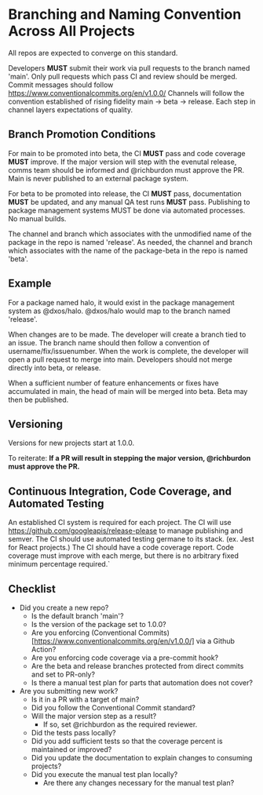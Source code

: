 # Branching and Naming Convention Across All Projects

All repos are expected to converge on this standard.

Developers **MUST** submit their work via pull requests to the branch named 'main'. 
Only pull requests which pass CI and review should be merged.
Commit messages should follow https://www.conventionalcommits.org/en/v1.0.0/
Channels will follow the convention established of rising fidelity main -> beta -> release.
Each step in channel layers expectations of quality.

## Branch Promotion Conditions
For main to be promoted into beta, the CI **MUST** pass and code coverage **MUST** improve.
If the major version will step with the evenutal release, comms team should be informed and @richburdon must approve the PR.
Main is never published to an external package system.

For beta to be promoted into release, the CI **MUST** pass, documentation **MUST** be updated, and any manual QA test runs **MUST** pass.
Publishing to package management systems MUST be done via automated processes. No manual builds.

The channel and branch which associates with the unmodified name of the package in the repo is named 'release'. As needed, the channel and branch which associates with the name of the package-beta in the repo is named 'beta'.

## Example
For a package named halo, it would exist in the package management system as @dxos/halo. @dxos/halo would map to the branch named 'release'.

When changes are to be made. The developer will create a branch tied to an issue. The branch name should then follow a convention of username/fix/issuenumber. When the work is complete, the developer will open a pull request to merge into main. Developers should not merge directly into beta, or release.

When a sufficient number of feature enhancements or fixes have accumulated in main, the head of main will be merged into beta. Beta may then be published. 

## Versioning 
Versions for new projects start at 1.0.0.

To reiterate: **If a PR will result in stepping the major version, @richburdon must approve the PR.**
 
## Continuous Integration, Code Coverage, and Automated Testing
An established CI system is required for each project. 
The CI will use https://github.com/googleapis/release-please to manage publishing and semver.
The CI should use automated testing germane to its stack. (ex. Jest for React projects.)
The CI should have a code coverage report. 
Code coverage must improve with each merge, but there is no arbitrary fixed minimum percentage required.`


## Checklist
* Did you create a new repo?
  - Is the default branch 'main'?
  - Is the version of the package set to 1.0.0?
  - Are you enforcing (Conventional Commits)[https://www.conventionalcommits.org/en/v1.0.0/] via a Github Action?
  - Are you enforcing code coverage via a pre-commit hook?
  - Are the beta and release branches protected from direct commits and set to PR-only?
  - Is there a manual test plan for parts that automation does not cover?
* Are you submitting new work?
  - Is it in a PR with a target of main?
  - Did you follow the Conventional Commit standard?
  - Will the major version step as a result?
    - If so, set @richburdon as the required reviewer.
  - Did the tests pass locally?
  - Did you add sufficient tests so that the coverage percent is maintained or improved?
  - Did you update the documentation to explain changes to consuming projects?
  - Did you execute the manual test plan locally?
    - Are there any changes necessary for the manual test plan?
  
